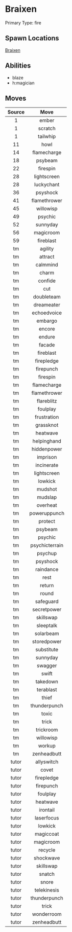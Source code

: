 # Braixen  
Primary Type: fire  
  
## Spawn Locations  
[Braixen](/data/spawn_presets/braixen.md)  
  
## Abilities  
  * blaze
  * h:magician
  
  
## Moves  
  
| Source | Move |  
|:---:|:---:|  
| 1 | ember |  
| 1 | scratch |  
| 1 | tailwhip |  
| 11 | howl |  
| 14 | flamecharge |  
| 18 | psybeam |  
| 22 | firespin |  
| 28 | lightscreen |  
| 28 | luckychant |  
| 36 | psyshock |  
| 41 | flamethrower |  
| 45 | willowisp |  
| 49 | psychic |  
| 52 | sunnyday |  
| 56 | magicroom |  
| 59 | fireblast |  
| tm | agility |  
| tm | attract |  
| tm | calmmind |  
| tm | charm |  
| tm | confide |  
| tm | cut |  
| tm | doubleteam |  
| tm | dreameater |  
| tm | echoedvoice |  
| tm | embargo |  
| tm | encore |  
| tm | endure |  
| tm | facade |  
| tm | fireblast |  
| tm | firepledge |  
| tm | firepunch |  
| tm | firespin |  
| tm | flamecharge |  
| tm | flamethrower |  
| tm | flareblitz |  
| tm | foulplay |  
| tm | frustration |  
| tm | grassknot |  
| tm | heatwave |  
| tm | helpinghand |  
| tm | hiddenpower |  
| tm | imprison |  
| tm | incinerate |  
| tm | lightscreen |  
| tm | lowkick |  
| tm | mudshot |  
| tm | mudslap |  
| tm | overheat |  
| tm | poweruppunch |  
| tm | protect |  
| tm | psybeam |  
| tm | psychic |  
| tm | psychicterrain |  
| tm | psychup |  
| tm | psyshock |  
| tm | raindance |  
| tm | rest |  
| tm | return |  
| tm | round |  
| tm | safeguard |  
| tm | secretpower |  
| tm | skillswap |  
| tm | sleeptalk |  
| tm | solarbeam |  
| tm | storedpower |  
| tm | substitute |  
| tm | sunnyday |  
| tm | swagger |  
| tm | swift |  
| tm | takedown |  
| tm | terablast |  
| tm | thief |  
| tm | thunderpunch |  
| tm | toxic |  
| tm | trick |  
| tm | trickroom |  
| tm | willowisp |  
| tm | workup |  
| tm | zenheadbutt |  
| tutor | allyswitch |  
| tutor | covet |  
| tutor | firepledge |  
| tutor | firepunch |  
| tutor | foulplay |  
| tutor | heatwave |  
| tutor | irontail |  
| tutor | laserfocus |  
| tutor | lowkick |  
| tutor | magiccoat |  
| tutor | magicroom |  
| tutor | recycle |  
| tutor | shockwave |  
| tutor | skillswap |  
| tutor | snatch |  
| tutor | snore |  
| tutor | telekinesis |  
| tutor | thunderpunch |  
| tutor | trick |  
| tutor | wonderroom |  
| tutor | zenheadbutt |  
  
